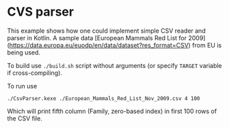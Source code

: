 # CVS parser

 This example shows how one could implement simple CSV reader and parser in Kotlin.
A sample data [European Mammals Red List for 2009] (https://data.europa.eu/euodp/en/data/dataset?res_format=CSV)
from EU is being used.

To build use `./build.sh` script without arguments (or specify `TARGET` variable if cross-compiling).

To run use

    ./CsvParser.kexe ./European_Mammals_Red_List_Nov_2009.csv 4 100

Which will print fifth column (Family, zero-based index) in first 100 rows of the
CSV file.